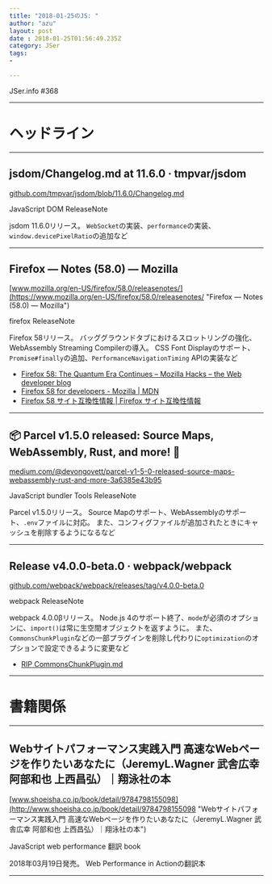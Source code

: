 ```yaml
---
title: "2018-01-25のJS: "
author: "azu"
layout: post
date : 2018-01-25T01:56:49.235Z
category: JSer
tags:
-

---
```


JSer.info #368

----

<h1 class="site-genre">ヘッドライン</h1>

----

## jsdom/Changelog.md at 11.6.0 · tmpvar/jsdom
[github.com/tmpvar/jsdom/blob/11.6.0/Changelog.md](https://github.com/tmpvar/jsdom/blob/11.6.0/Changelog.md "jsdom/Changelog.md at 11.6.0 · tmpvar/jsdom")
<p class="jser-tags jser-tag-icon"><span class="jser-tag">JavaScript</span> <span class="jser-tag">DOM</span> <span class="jser-tag">ReleaseNote</span></p>

jsdom 11.6.0リリース。
`WebSocket`の実装、`performance`の実装、`window.devicePixelRatio`の追加など


----

## Firefox — Notes (58.0) — Mozilla
[www.mozilla.org/en-US/firefox/58.0/releasenotes/](https://www.mozilla.org/en-US/firefox/58.0/releasenotes/ "Firefox — Notes (58.0) — Mozilla")
<p class="jser-tags jser-tag-icon"><span class="jser-tag">firefox</span> <span class="jser-tag">ReleaseNote</span></p>

Firefox 58リリース。
バッググラウンドタブにおけるスロットリングの強化、WebAssembly Streaming Compilerの導入。
CSS Font Displayのサポート、`Promise#finally`の追加、`PerformanceNavigationTiming` APIの実装など

- [Firefox 58: The Quantum Era Continues – Mozilla Hacks – the Web developer blog](https://hacks.mozilla.org/2018/01/firefox-58-the-quantum-era-continues/ "Firefox 58: The Quantum Era Continues – Mozilla Hacks – the Web developer blog")
- [Firefox 58 for developers - Mozilla | MDN](https://developer.mozilla.org/ja/Firefox/Releases/58 "Firefox 58 for developers - Mozilla | MDN")
- [Firefox 58 サイト互換性情報 | Firefox サイト互換性情報](https://www.fxsitecompat.com/ja/versions/58/ "Firefox 58 サイト互換性情報 | Firefox サイト互換性情報")

----

## 📦 Parcel v1.5.0 released: Source Maps, WebAssembly, Rust, and more! 🚀
[medium.com/@devongovett/parcel-v1-5-0-released-source-maps-webassembly-rust-and-more-3a6385e43b95](https://medium.com/@devongovett/parcel-v1-5-0-released-source-maps-webassembly-rust-and-more-3a6385e43b95 "📦 Parcel v1.5.0 released: Source Maps, WebAssembly, Rust, and more! 🚀")
<p class="jser-tags jser-tag-icon"><span class="jser-tag">JavaScript</span> <span class="jser-tag">bundler</span> <span class="jser-tag">Tools</span> <span class="jser-tag">ReleaseNote</span></p>

Parcel v1.5.0リリース。
Source Mapのサポート、WebAssemblyのサポート、`.env`ファイルに対応。
また、コンフィグファイルが追加されたときにキャッシュを削除するようになるなど


----

## Release v4.0.0-beta.0 · webpack/webpack
[github.com/webpack/webpack/releases/tag/v4.0.0-beta.0](https://github.com/webpack/webpack/releases/tag/v4.0.0-beta.0 "Release v4.0.0-beta.0 · webpack/webpack")
<p class="jser-tags jser-tag-icon"><span class="jser-tag">webpack</span> <span class="jser-tag">ReleaseNote</span></p>

webpack 4.0.0βリリース。
Node.js 4のサポート終了、`mode`が必須のオプションに、`import()`は常に生空間オブジェクトを返すように。
また、`CommonsChunkPlugin`などの一部プラグインを削除し代わりに`optimization`のオプションで設定できるように変更など

- [RIP CommonsChunkPlugin.md](https://gist.github.com/sokra/1522d586b8e5c0f5072d7565c2bee693 "RIP CommonsChunkPlugin.md")

----
<h1 class="site-genre">書籍関係</h1>

----

## Webサイトパフォーマンス実践入門 高速なWebページを作りたいあなたに（JeremyL.Wagner 武舎広幸 阿部和也 上西昌弘）｜翔泳社の本
[www.shoeisha.co.jp/book/detail/9784798155098](http://www.shoeisha.co.jp/book/detail/9784798155098 "Webサイトパフォーマンス実践入門 高速なWebページを作りたいあなたに（JeremyL.Wagner 武舎広幸 阿部和也 上西昌弘）｜翔泳社の本")
<p class="jser-tags jser-tag-icon"><span class="jser-tag">JavaScript</span> <span class="jser-tag">web </span> <span class="jser-tag">performance</span> <span class="jser-tag">翻訳</span> <span class="jser-tag">book</span></p>

2018年03月19日発売。
Web Performance in Actionの翻訳本


----
